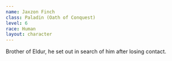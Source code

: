 ```yaml
---
name: Jaxzon Finch
class: Paladin (Oath of Conquest)
level: 6
race: Human
layout: character
---
```

Brother of Eldur, he set out in search of him after losing contact.